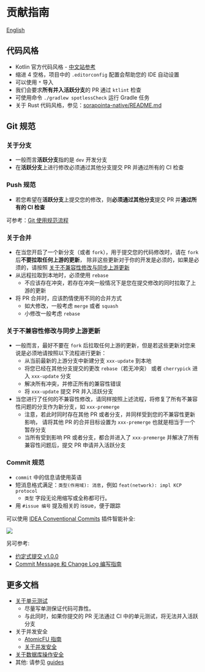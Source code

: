 # 贡献指南

[English](CONTRIBUTING.zh-CN.md)

## 代码风格

- Kotlin 官方代码风格 - [中文站参考](https://book.kotlincn.net/text/coding-conventions.html)
- 缩进 4 空格，项目中的 `.editorconfig` 配置会帮助您的 IDE 自动设置
- 可以使用 `*` 导入
- 我们会要求**所有并入活跃分支**的 PR 通过 `ktlint` 检查
- 可使用命令 `./gradlew spotlessCheck` 运行 Gradle 任务
- 关于 Rust 代码风格，参见：[sorapointa-native/README.md](../sorapointa-native/README.zh-CN.md)

## Git 规范

### 关于分支

- 一般而言**活跃分支**指的是 `dev` 开发分支
- 在**活跃分支**上进行修改必须通过其他分支提交 PR 并通过所有的 CI 检查

### Push 规范

- 若您希望在**活跃分支**上提交您的修改，则**必须通过其他分支**提交 PR 并**通过所有的 CI 检查**

可参考：[Git 使用规范流程](https://www.ruanyifeng.com/blog/2015/08/git-use-process.html)

### 关于合并

- 在当您开启了一个新分支（或者 `fork`），用于提交您的代码修改时，请在 `fork` 后**不要拉取任何上游的更新**，
  除非这些更新对于你的开发是必须的，如果是必须的，请按照 [关于不兼容性修改与同步上游更新](#关于不兼容性修改与同步上游更新)
- 从远程拉取到本地时，必须使用 `rebase`
  - 不应该存在冲突，若存在冲突一般情况下是您在提交修改的同时拉取了上游的更新
- 将 PR 合并时，应该酌情使用不同的合并方式
  - 如大修改，一般考虑 `merge` 或者 `squash`
  - 小修改一般考虑 `rebase`

### 关于不兼容性修改与同步上游更新

- 一般而言，最好不要在 `fork` 后拉取任何上游的更新，但是若这些更新对您来说是必须地请按照以下流程进行更新：
  - 从当前最新的上游分支中新建分支 `xxx-update` 到本地
  - 将您已经在其他分支提交的更改 `rebase`（若无冲突） 或者 `cherrypick` 进入 `xxx-update` 分支
  - 解决所有冲突，并修正所有的兼容性错误
  - 将 `xxx-update` 提交 PR 并入活跃分支
- 当您进行了任何的不兼容性修改，请同样按照上述流程，将修复了所有不兼容性问题的分支作为新分支，如 `xxx-premerge`
  - 注意，若此时同时存在其他 PR 或者分支，并同样受到您的不兼容性更新影响，
    请将其他 PR 的合并目标设置为 `xxx-premerge` 也就是相当于一个暂存分支
  - 当所有受到影响 PR 或者分支，都合并进入了 `xxx-premerge` 并解决了所有兼容性问题后，提交 PR 申请并入活跃分支

### Commit 规范

- `commit` 中的信息请使用英语
- 短消息格式满足：`类型(作用域): 消息`，例如 `feat(network): impl KCP protocol`
  - `类型` 字段无论用缩写或全称都可行。
- 用 `#issue 编号` 提及相关的 issue，便于跟踪

可以使用 [IDEA Conventional Commits](https://plugins.jetbrains.com/plugin/13389-conventional-commit)
插件智能补全:

[![](https://user-images.githubusercontent.com/62297254/196744218-e6bad849-5307-4761-a8b6-baa147c1852b.png)](https://plugins.jetbrains.com/plugin/13389-conventional-commit)

另可参考:

- [约定式提交 v1.0.0](https://www.conventionalcommits.org/zh-hans/v1.0.0/)
- [Commit Message 和 Change Log 编写指南](https://www.ruanyifeng.com/blog/2016/01/commit_message_change_log.html)

## 更多文档

- [关于单元测试](guides/unit-test.zh-CN.md)
  - 尽量写单测保证代码可靠性。
  - 与此同时，如果你提交的 PR 无法通过 CI 中的单元测试，将无法并入活跃分支
- 关于并发安全
  - [AtomicFU 指南](guides/kotlin-atomicfu.zh-CN.md)
  - [关于并发安全](guides/concurrency.zh-CN.md)
- [关于数据库操作安全](guides/database.zh-CN.md)
- 其他: 请参见 [guides](./guides)
